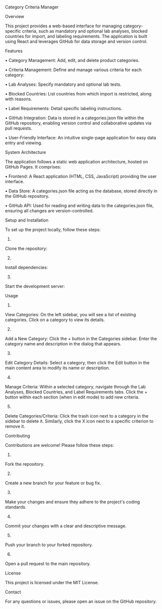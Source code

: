 Category Criteria Manager

Overview

This project provides a web-based interface for managing category-specific criteria, such as mandatory and optional lab analyses, blocked countries for import, and labeling requirements. The application is built using React and leverages GitHub for data storage and version control.

Features

•
Category Management: Add, edit, and delete product categories.

•
Criteria Management: Define and manage various criteria for each category:

•
Lab Analyses: Specify mandatory and optional lab tests.

•
Blocked Countries: List countries from which import is restricted, along with reasons.

•
Label Requirements: Detail specific labeling instructions.



•
GitHub Integration: Data is stored in a categories.json file within the GitHub repository, enabling version control and collaborative updates via pull requests.

•
User-Friendly Interface: An intuitive single-page application for easy data entry and viewing.

System Architecture

The application follows a static web application architecture, hosted on GitHub Pages. It comprises:

•
Frontend: A React application (HTML, CSS, JavaScript) providing the user interface.

•
Data Store: A categories.json file acting as the database, stored directly in the GitHub repository.

•
GitHub API: Used for reading and writing data to the categories.json file, ensuring all changes are version-controlled.

Setup and Installation

To set up the project locally, follow these steps:

1.
Clone the repository:

2.
Install dependencies:

3.
Start the development server:

Usage

1.
View Categories: On the left sidebar, you will see a list of existing categories. Click on a category to view its details.

2.
Add a New Category: Click the + button in the Categories sidebar. Enter the category name and description in the dialog that appears.

3.
Edit Category Details: Select a category, then click the Edit button in the main content area to modify its name or description.

4.
Manage Criteria: Within a selected category, navigate through the Lab Analyses, Blocked Countries, and Label Requirements tabs. Click the + button within each section (when in edit mode) to add new criteria.

5.
Delete Categories/Criteria: Click the trash icon next to a category in the sidebar to delete it. Similarly, click the X icon next to a specific criterion to remove it.

Contributing

Contributions are welcome! Please follow these steps:

1.
Fork the repository.

2.
Create a new branch for your feature or bug fix.

3.
Make your changes and ensure they adhere to the project's coding standards.

4.
Commit your changes with a clear and descriptive message.

5.
Push your branch to your forked repository.

6.
Open a pull request to the main repository.

License

This project is licensed under the MIT License.

Contact

For any questions or issues, please open an issue on the GitHub repository.


